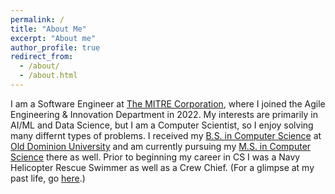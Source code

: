 ```yaml
---
permalink: /
title: "About Me"
excerpt: "About me"
author_profile: true
redirect_from: 
  - /about/
  - /about.html
---
```


I am a Software Engineer at [The MITRE Corporation](https://www.mitre.org/), where I joined the Agile Engineering & Innovation Department in 2022. My interests are primarily in AI/ML and Data Science, but I am a Computer Scientist, so I enjoy solving many differnt types of problems. I received my [B.S. in Computer Science](https://www.odu.edu/compsci/academics/undergraduate) at [Old Dominion University](https://www.odu.edu/) and am currently pursuing my [M.S. in Computer Science](https://www.odu.edu/compsci/academics/graduate) there as well. Prior to beginning my career in CS I was a Navy Helicopter Rescue Swimmer as well as a Crew Chief. (For a glimpse at my past life, go [here](https://www.seaforces.org/usnair/HSC/Helicopter-Sea-Combat-Squadron-22.htm).)

